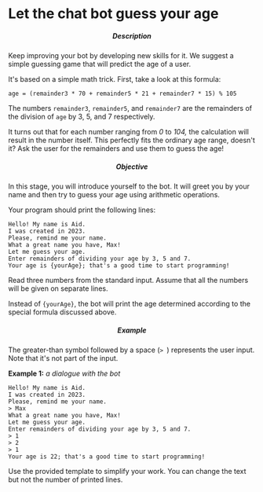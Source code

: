 # Let the chat bot guess your age
<div class="step-text">
<h5 id="description" style="text-align: center;">Description</h5>
<p>Keep improving your bot by developing new skills for it. We suggest a simple guessing game that will predict the age of a user.</p>
<p>It's based on a simple math trick. First, take a look at this formula:</p>
<pre><code class="java">age = (remainder3 * 70 + remainder5 * 21 + remainder7 * 15) % 105</code></pre>
<p>The numbers <code class="java">remainder3</code>, <code class="java">remainder5</code>, and <code class="java">remainder7</code> are the remainders of the division of <code class="java">age</code> by 3, 5, and 7 respectively.</p>
<p>It turns out that for each number ranging from <em>0</em> to <em>104,</em> the calculation will result in the number itself. This perfectly fits the ordinary age range, doesn't it? Ask the user for the remainders and use them to guess the age!</p>
<h5 id="objective" style="text-align: center;">Objective</h5>
<p>In this stage, you will introduce yourself to the bot. It will greet you by your name and then try to guess your age using arithmetic operations.</p>
<p>Your program should print the following lines:</p>
<pre><code class="language-no-highlight">Hello! My name is Aid.
I was created in 2023.
Please, remind me your name.
What a great name you have, Max!
Let me guess your age.
Enter remainders of dividing your age by 3, 5 and 7.
Your age is {yourAge}; that's a good time to start programming!</code></pre>
<p>Read three numbers from the standard input. Assume that all the numbers will be given on separate lines.</p>
<p>Instead of <code class="java">{yourAge}</code>, the bot will print the age determined according to the special formula discussed above.</p>
<h5 id="example" style="text-align: center;">Example</h5>
<p>The greater-than symbol followed by a space (<code class="java">&gt; </code>) represents the user input. Note that it's not part of the input.</p>
<p><strong>Example 1:</strong> <em>a dialogue with the bot</em></p>
<pre><code class="language-no-highlight">Hello! My name is Aid.
I was created in 2023.
Please, remind me your name.
&gt; Max
What a great name you have, Max!
Let me guess your age.
Enter remainders of dividing your age by 3, 5 and 7.
&gt; 1
&gt; 2
&gt; 1
Your age is 22; that's a good time to start programming!</code></pre>
<p>Use the provided template to simplify your work. You can change the text but not the number of printed lines.</p>
</div>
